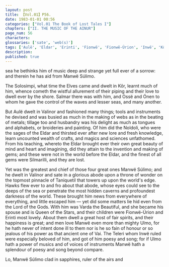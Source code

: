 ```yaml
---
layout: post
title: 【Vol.01】P56.
date: 1983-01-01 00:56
categories: ["Vol.01 The Book of Lost Tales I"]
chapters: ["II. THE MUSIC OF THE AINUR"]
page_num: 56
characters: 
glossaries: ['sate', 'web(s)']
tags: ['Aulë', 'Eldar', 'Erinti', 'Fionwë', 'Fionwë-Úrion', 'Inwë', 'Kôr', 'Manwë', 'Melko', 'Noldoli', 'Ónen', 'Ossë', 'Salmar', 'Silmarilli', 'Solosimpi']
description: 
published: true
---
```


<p style="text-indent: 0;">
sea he bethinks him of music deep and strange yet full ever of a sorrow: and therein he has aid from Manwë Súlimo.
</p>

The Solosimpi, what time the Elves came and dwelt in Kôr, learnt much of him, whence cometh the wistful allurement of their piping and their love to dwell ever by the shore. Salmar there was with him, and Ossë and Ónen to whom he gave the control of the waves and lesser seas, and many another.

But Aulë dwelt in Valinor and fashioned many things; tools and instruments he devised and was busied as much in the making of webs as in the beating of metals; tillage too and husbandry was his delight as much as tongues and alphabets, or broideries and painting. Of him did the Noldoli, who were the sages of the Eldar and thirsted ever after new lore and fresh knowledge, learn uncounted wealth of crafts, and magics and sciences unfathomed. From his teaching, whereto the Eldar brought ever their own great beauty of mind and heart and imagining, did they attain to the invention and making of gems; and these were not in the world before the Eldar, and the finest of all gems were Silmarilli, and they are lost.

Yet was the greatest and chief of those four great ones Manwë Súlimo; and he dwelt in Valinor and sate in a glorious abode upon a throne of wonder on the topmost pinnacle of Taniquetil that towers up upon the world's edge. Hawks flew ever to and fro about that abode, whose eyes could see to the deeps of the sea or penetrate the most hidden caverns and profoundest darkness of the world. These brought him news from everywhere of everything, and little escaped him — yet did some matters lie hid even from the Lord of the Gods. With him was Varda the Beautiful, and she became his spouse and is Queen of the Stars, and their children were Fionwë-Úrion and Erinti most lovely. About them dwell a great host of fair spirits, and their happiness is great; and men love Manwë even more than mighty Ulmo, for he hath never of intent done ill to them nor is he so fain of honour or so jealous of his power as that ancient one of Vai. The Teleri whom Inwë ruled were especially beloved of him, and got of him poesy and song; for if Ulmo hath a power of musics and of voices of instruments Manwë hath a splendour of poesy and song beyond compare.

Lo, Manwë Súlimo clad in sapphires, ruler of the airs and

